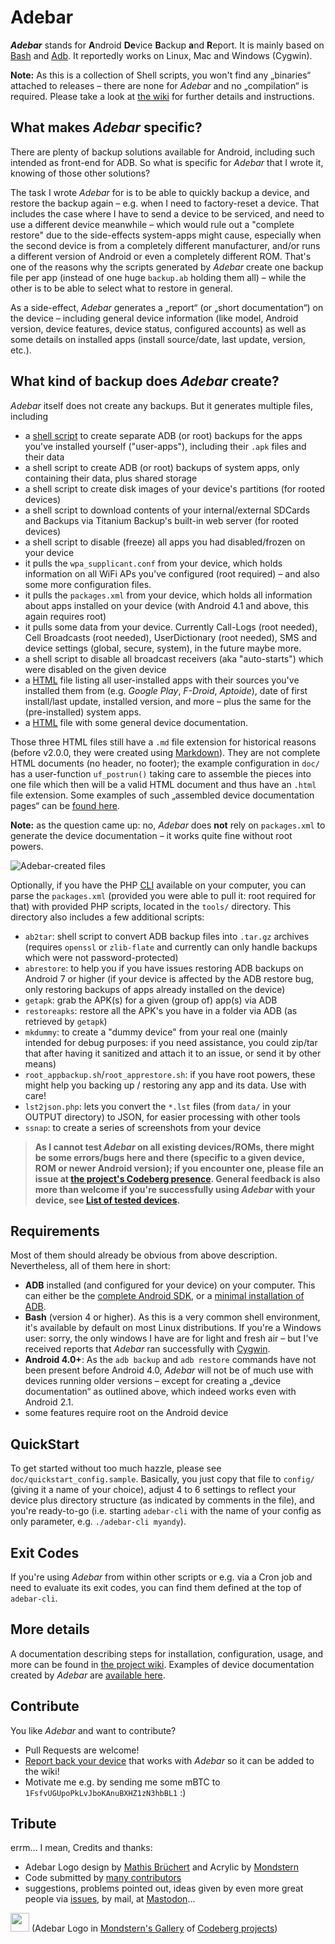 # Adebar
***Adebar*** stands for <b>A</b>ndroid <b>De</b>vice <b>B</b>ackup <b>a</b>nd <b>R</b>eport. It is mainly based on [Bash](https://en.wikipedia.org/wiki/Bash_%28Unix_shell%29 "Wikipedia: Bash (Unix shell)") and [Adb](https://en.wikipedia.org/wiki/Android_Debug_Bridge "Wikipedia: Android Debug Bridge"). It reportedly works on Linux, Mac and Windows (Cygwin).

**Note:** As this is a collection of Shell scripts, you won't find any „binaries“ attached to releases – there are none for *Adebar* and no „compilation“ is required. Please take a look at [the wiki](https://codeberg.org/izzy/Adebar/wiki) for further details and instructions.


## What makes *Adebar* specific?
There are plenty of backup solutions available for Android, including such intended as front-end for ADB. So what is specific for *Adebar* that I wrote it, knowing of those other solutions?

The task I wrote *Adebar* for is to be able to quickly backup a device, and restore the backup again – e.g. when I need to factory-reset a device. That includes the case where I have to send a device to be serviced, and need to use a different device meanwhile – which would rule out a "complete restore" due to the side-effects system-apps might cause, especially when the second device is from a completely different manufacturer, and/or runs a different version of Android or even a completely different ROM. That's one of the reasons why the scripts generated by *Adebar* create one backup file per app (instead of one huge `backup.ab` holding them all) – while the other is to be able to select what to restore in general.

As a side-effect, *Adebar* generates a „report“ (or „short documentation“) on the device – including general device information (like model, Android version, device features, device status, configured accounts) as well as some details on installed apps (install source/date, last update, version, etc.).


## What kind of backup does *Adebar* create?
*Adebar* itself does not create any backups. But it generates multiple files, including

* a [shell script](https://en.wikipedia.org/wiki/Shell_script "Wikipedia: Shell script") to create separate ADB (or root) backups for the apps you've installed yourself ("user-apps"), including their `.apk` files and their data
* a shell script to create ADB (or root) backups of system apps, only containing their data, plus shared storage
* a shell script to create disk images of your device's partitions (for rooted devices)
* a shell script to download contents of your internal/external SDCards and Backups via Titanium Backup's built-in web server (for rooted devices)
* a shell script to disable (freeze) all apps you had disabled/frozen on your device
* it pulls the `wpa_supplicant.conf` from your device, which holds information on all WiFi APs you've configured (root required) – and also some more configuration files.
* it pulls the `packages.xml` from your device, which holds all information about apps installed on your device (with Android 4.1 and above, this again requires root)
* it pulls some data from your device. Currently Call-Logs (root needed), Cell Broadcasts (root needed), UserDictionary (root needed), SMS and device settings (global, secure, system), in the future maybe more.
* a shell script to disable all broadcast receivers (aka "auto-starts") which were disabled on the given device
* a [HTML][2] file listing all user-installed apps with their sources you've installed them from (e.g. *Google Play*, *F-Droid*, *Aptoide*), date of first install/last update, installed version, and more – plus the same for the (pre-installed) system apps.
* a [HTML][2] file with some general device documentation.

Those three HTML files still have a `.md` file extension for historical reasons (before v2.0.0, they were created using [Markdown][4]). They are not complete HTML documents (no header, no footer); the example configuration in `doc/` has a user-function `uf_postrun()` taking care to assemble the pieces into one file which then will be a valid HTML document and thus have an `.html` file extension. Some examples of such „assembled device documentation pages“ can be [found here][5].

**Note:** as the question came up: no, *Adebar*  does **not** rely on `packages.xml` to generate the device documentation – it works quite fine without root powers.

![Adebar-created files](https://codeberg.org/izzy/Adebar/wiki/raw/AdebarFiles.png)

Optionally, if you have the PHP [CLI](https://en.wikipedia.org/wiki/Command-line_interface "Wikipedia: Command-line interface") available on your computer, you can parse the `packages.xml` (provided you were able to pull it: root required for that) with provided PHP scripts, located in the `tools/` directory. This directory also includes a few additional scripts:

* `ab2tar`: shell script to convert ADB backup files into `.tar.gz` archives (requires `openssl` or `zlib-flate` and currently can only handle backups which were not password-protected)
* `abrestore`: to help you if you have issues restoring ADB backups on Android 7 or higher (if your device is affected by the ADB restore bug, only restoring backups of apps already installed on the device)
* `getapk`: grab the APK(s) for a given (group of) app(s) via ADB
* `restoreapks`: restore all the APK's you have in a folder via ADB (as retrieved by `getapk`)
* `mkdummy`: to create a "dummy device" from your real one (mainly intended for debug purposes: if you need assistance, you could zip/tar that after having it sanitized and attach it to an issue, or send it by other means)
* `root_appbackup.sh`/`root_apprestore.sh`: if you have root powers, these might help you backing up / restoring any app and its data. Use with care!
* `lst2json.php`: lets you convert the `*.lst` files (from `data/` in your OUTPUT directory) to JSON, for easier processing with other tools
* `ssnap`: to create a series of screenshots from your device

> **As I cannot test *Adebar* on all existing devices/ROMs, there might be some errors/bugs here and there (specific to a given device, ROM or newer Android version); if you encounter one, please file an issue at [the project's Codeberg presence][1]. General feedback is also more than welcome if you're successfully using *Adebar* with your device, see [List of tested devices](https://codeberg.org/izzy/Adebar/issues/7).**


## Requirements
Most of them should already be obvious from above description. Nevertheless, all of them here in short:

* **ADB** installed (and configured for your device) on your computer. This can either be the [complete Android SDK](https://developer.android.com/sdk/index.html "Android SDK at Android Developers"), or a [minimal installation of ADB](https://android.stackexchange.com/q/42474/16575 "Android.SE: Is there a minimal installation of ADB?").
* **Bash** (version 4 or higher). As this is a very common shell environment, it's available by default on most Linux distributions. If you're a Windows user: sorry, the only windows I have are for light and fresh air – but I've received reports that *Adebar* ran successfully with [Cygwin](https://en.wikipedia.org/wiki/Cygwin).
* **Android 4.0+**: As the `adb backup` and `adb restore` commands have not been present before Android 4.0, *Adebar* will not be of much use with devices running older versions – except for creating a „device documentation“ as outlined above, which indeed works even with Android 2.1.
* some features require root on the Android device


## QuickStart
To get started without too much hazzle, please see `doc/quickstart_config.sample`. Basically, you just copy that file to `config/` (giving it a name of your choice), adjust 4 to 6 settings to reflect your device plus directory structure (as indicated by comments in the file), and you're ready-to-go (i.e. starting `adebar-cli` with the name of your config as only parameter, e.g. `./adebar-cli myandy`).


## Exit Codes
If you're using *Adebar* from within other scripts or e.g. via a Cron job and need to evaluate its exit codes, you can find them defined at the top of `adebar-cli`.


## More details
A documentation describing steps for installation, configuration, usage, and more can be found in [the project wiki][3]. Examples of device documentation created by *Adebar* are [available here][5].


## Contribute
You like *Adebar* and want to contribute?

* Pull Requests are welcome!
* [Report back your device](https://codeberg.org/izzy/Adebar/issues/7) that works with *Adebar* so it can be added to the wiki!
* Motivate me e.g. by sending me some mBTC to `1FsfvUGUpoPkLvJboKAnuBXHZ1zN3hbBL1` :)

## Tribute
errm… I mean, Credits and thanks:

* Adebar Logo design by [Mathis Brüchert](https://social.anoxinon.de/@m4TZ) and Acrylic by [Mondstern](https://codeberg.org/mondstern)
* Code submitted by [many contributors](https://codeberg.org/izzy/Adebar/activity/contributors)
* suggestions, problems pointed out, ideas given by even more great people via [issues](https://codeberg.org/izzy/Adebar/issues), by mail, at [Mastodon](https://floss.social/@IzzyOnDroid)…

[<img src='https://pixelfed.social/storage/m/_v2/13678/83a90637a-595111/ay84jSsXAhjQ/UukzNM5gRsshoVCa1kNtGSmfWdFFfvBc1W3bGibH.jpg' width='30'>][6] (Adebar Logo in [Mondstern's Gallery][7] of [Codeberg projects][8])

[1]: https://codeberg.org/izzy/Adebar "Adebar at Codeberg"
[2]: https://en.wikipedia.org/wiki/HTML "Wikipedia: HTML"
[3]: https://codeberg.org/izzy/Adebar/wiki "Adebar Wiki at Codeberg"
[4]: https://en.wikipedia.org/wiki/Markdown "Wikipedia: Markdown"
[5]: https://izzy.codeberg.page/adebar/ "Adebar DeviceDoc Examples"
[6]: https://pixelfed.social/p/mondstern/244110717177958400 "Acrylic Logo by Mondstern"
[7]: https://pixelfed.social/mondstern "Mondstern Acrylic Gallery"
[8]: https://codeberg.org/mondstern/artworks/wiki/Codeberg "Codeberg projects in Mondstern's gallery"
